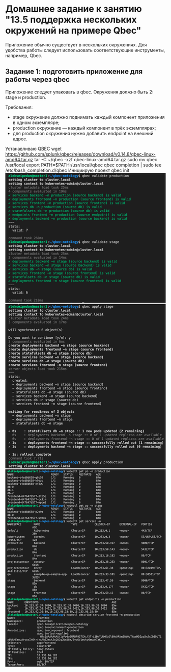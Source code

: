 # Домашнее задание к занятию "13.5 поддержка нескольких окружений на примере Qbec"
Приложение обычно существует в нескольких окружениях. Для удобства работы следует использовать соответствующие инструменты, например, Qbec.

## Задание 1: подготовить приложение для работы через qbec
Приложение следует упаковать в qbec. Окружения должно быть 2: stage и production. 

Требования:
* stage окружение должно поднимать каждый компонент приложения в одном экземпляре;
* production окружение — каждый компонент в трёх экземплярах;
* для production окружения нужно добавить endpoint на внешний адрес.

Устанавливаю QBEC
wget https://github.com/splunk/qbec/releases/download/v0.14.8/qbec-linux-amd64.tar.gz
tar -C ~/qbec -xzf qbec-linux-amd64.tar.gz
sudo mv qbec /usr/local
export PATH=$PATH:/usr/local/qbec
qbec completion | sudo tee /etc/bash_completion.d/qbec
Инициирую проект
qbec init
![](https://github.com/alexspedan/devops-netology/raw/main/13.5.Qbec/13.5P1.png)
![](https://github.com/alexspedan/devops-netology/raw/main/13.5.Qbec/13.5N2.png)
![](https://github.com/alexspedan/devops-netology/raw/main/13.5.Qbec/13.5N3.png)